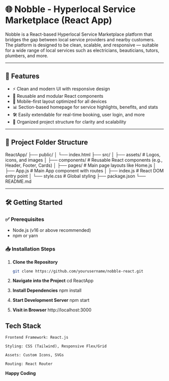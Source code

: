 # 🌐 Nobble - Hyperlocal Service Marketplace (React App)

Nobble is a React-based Hyperlocal Service Marketplace platform that bridges the gap between local service providers and nearby customers. The platform is designed to be clean, scalable, and responsive — suitable for a wide range of local services such as electricians, beauticians, tutors, plumbers, and more.

---

## 🚀 Features

- ⚡ Clean and modern UI with responsive design
- 🔁 Reusable and modular React components
- 📱 Mobile-first layout optimized for all devices
- 📊 Section-based homepage for service highlights, benefits, and stats
- 🛠️ Easily extendable for real-time booking, user login, and more
- 📁 Organized project structure for clarity and scalability

---

## 📁 Project Folder Structure

ReactApp/
├── public/
│ └── index.html
├── src/
│ ├── assets/ # Logos, icons, and images
│ ├── components/ # Reusable React components (e.g., Header, Footer, Cards)
│ ├── pages/ # Main page layouts like Home.js
│ ├── App.js # Main App component with routes
│ ├── index.js # React DOM entry point
│ └── style.css # Global styling
├── package.json
└── README.md


---

## 🛠️ Getting Started

### ✅ Prerequisites

- Node.js (v16 or above recommended)
- npm or yarn

### 📥 Installation Steps

1. **Clone the Repository**
   ```bash
   git clone https://github.com/yourusername/nobble-react.git

2. **Navigate into the Project**
    cd ReactApp

3. **Install Dependencies**
    npm install

4. **Start Development Server**
    npm start

5. **Visit in Browser**
    http://localhost:3000

## Tech Stack
    Frontend Framework: React.js

    Styling: CSS (Tailwind), Responsive Flex/Grid

    Assets: Custom Icons, SVGs

    Routing: React Router

**Happy Coding**
